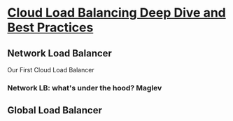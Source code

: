 # [Cloud Load Balancing Deep Dive and Best Practices](https://www.youtube.com/watch?v=HUHBq_VGgFg)

## Network Load Balancer

Our First Cloud Load Balancer

### Network LB: what's under the hood? Maglev


## Global Load Balancer
